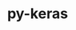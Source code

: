 ---
title: "py-keras"
layout: cache
categories: [package, develop]
meta: {"versions": ["2.14.0", "3.0.4", "3.0.5", "3.1.0"], "compilers": ["apple-clang@=15.0.0", "gcc@=11.4.0"], "oss": ["ubuntu22.04", "ventura"], "platforms": ["darwin", "linux"], "targets": ["aarch64", "x86_64_v3"], "stacks": ["ml-darwin-aarch64-mps", "ml-linux-x86_64-cpu", "ml-linux-x86_64-cuda", "ml-linux-x86_64-rocm", "root"], "num_specs": 39, "num_specs_by_stack": {"ml-linux-x86_64-cpu": 14, "root": 39, "ml-linux-x86_64-cuda": 14, "ml-darwin-aarch64-mps": 4, "ml-linux-x86_64-rocm": 7}}
spec_details: [{"hash": "mr6fo2fjmm55vyhkrmnv2y6enf73um3g", "compiler": "gcc@=11.4.0", "versions": ["2.14.0"], "os": "ubuntu22.04", "platform": "linux", "target": "x86_64_v3", "variants": ["build_system=python_pip"], "stacks": ["ml-linux-x86_64-cpu", "root"], "size": "-", "tarball": "https://binaries.spack.io/develop/build_cache/linux-ubuntu22.04-x86_64_v3/gcc-11.4.0/py-keras-2.14.0/linux-ubuntu22.04-x86_64_v3-gcc-11.4.0-py-keras-2.14.0-mr6fo2fjmm55vyhkrmnv2y6enf73um3g.spack"}, {"hash": "37iwvj4efwvowlc3k3xfjrk5xlkzrvmt", "compiler": "gcc@=11.4.0", "versions": ["3.1.0"], "os": "ubuntu22.04", "platform": "linux", "target": "x86_64_v3", "variants": ["backend=torch", "build_system=python_pip"], "stacks": ["ml-linux-x86_64-cuda", "root"], "size": "-", "tarball": "https://binaries.spack.io/develop/build_cache/linux-ubuntu22.04-x86_64_v3/gcc-11.4.0/py-keras-3.1.0/linux-ubuntu22.04-x86_64_v3-gcc-11.4.0-py-keras-3.1.0-37iwvj4efwvowlc3k3xfjrk5xlkzrvmt.spack"}, {"hash": "j2fillcy5mrt6bqn7wha22nglyl6mew7", "compiler": "gcc@=11.4.0", "versions": ["2.14.0"], "os": "ubuntu22.04", "platform": "linux", "target": "x86_64_v3", "variants": ["build_system=python_pip"], "stacks": ["ml-linux-x86_64-cpu", "root"], "size": "-", "tarball": "https://binaries.spack.io/develop/build_cache/linux-ubuntu22.04-x86_64_v3/gcc-11.4.0/py-keras-2.14.0/linux-ubuntu22.04-x86_64_v3-gcc-11.4.0-py-keras-2.14.0-j2fillcy5mrt6bqn7wha22nglyl6mew7.spack"}, {"hash": "c5xjpzzupht3d7odjowozpiuybpr7fqz", "compiler": "apple-clang@=15.0.0", "versions": ["3.1.0"], "os": "ventura", "platform": "darwin", "target": "aarch64", "variants": ["backend=torch", "build_system=python_pip"], "stacks": ["ml-darwin-aarch64-mps", "root"], "size": "-", "tarball": "https://binaries.spack.io/develop/build_cache/darwin-ventura-aarch64/apple-clang-15.0.0/py-keras-3.1.0/darwin-ventura-aarch64-apple-clang-15.0.0-py-keras-3.1.0-c5xjpzzupht3d7odjowozpiuybpr7fqz.spack"}, {"hash": "zt6rn3n7diwyfgdpg75b2kqstwwls2ck", "compiler": "gcc@=11.4.0", "versions": ["3.1.0"], "os": "ubuntu22.04", "platform": "linux", "target": "x86_64_v3", "variants": ["backend=tensorflow", "build_system=python_pip"], "stacks": ["ml-linux-x86_64-cuda", "root"], "size": "-", "tarball": "https://binaries.spack.io/develop/build_cache/linux-ubuntu22.04-x86_64_v3/gcc-11.4.0/py-keras-3.1.0/linux-ubuntu22.04-x86_64_v3-gcc-11.4.0-py-keras-3.1.0-zt6rn3n7diwyfgdpg75b2kqstwwls2ck.spack"}, {"hash": "jpahd7fharoem66p6uezwvx3pcqxoede", "compiler": "gcc@=11.4.0", "versions": ["3.0.5"], "os": "ubuntu22.04", "platform": "linux", "target": "x86_64_v3", "variants": ["backend=torch", "build_system=python_pip"], "stacks": ["ml-linux-x86_64-rocm", "root"], "size": "-", "tarball": "https://binaries.spack.io/develop/build_cache/linux-ubuntu22.04-x86_64_v3/gcc-11.4.0/py-keras-3.0.5/linux-ubuntu22.04-x86_64_v3-gcc-11.4.0-py-keras-3.0.5-jpahd7fharoem66p6uezwvx3pcqxoede.spack"}, {"hash": "y3ozsn42bpuueyyrhzk3drtlhi57ci2v", "compiler": "gcc@=11.4.0", "versions": ["2.14.0"], "os": "ubuntu22.04", "platform": "linux", "target": "x86_64_v3", "variants": ["build_system=python_pip"], "stacks": ["ml-linux-x86_64-cpu", "root"], "size": "-", "tarball": "https://binaries.spack.io/develop/build_cache/linux-ubuntu22.04-x86_64_v3/gcc-11.4.0/py-keras-2.14.0/linux-ubuntu22.04-x86_64_v3-gcc-11.4.0-py-keras-2.14.0-y3ozsn42bpuueyyrhzk3drtlhi57ci2v.spack"}, {"hash": "cwo475krq3fvwblrr2ysf3blhurmifoz", "compiler": "gcc@=11.4.0", "versions": ["3.0.5"], "os": "ubuntu22.04", "platform": "linux", "target": "x86_64_v3", "variants": ["backend=torch", "build_system=python_pip"], "stacks": ["ml-linux-x86_64-cuda", "root"], "size": "-", "tarball": "https://binaries.spack.io/develop/build_cache/linux-ubuntu22.04-x86_64_v3/gcc-11.4.0/py-keras-3.0.5/linux-ubuntu22.04-x86_64_v3-gcc-11.4.0-py-keras-3.0.5-cwo475krq3fvwblrr2ysf3blhurmifoz.spack"}, {"hash": "o6jj2s42kvg4ilrgh3u6h6kf3me2eddq", "compiler": "gcc@=11.4.0", "versions": ["3.0.5"], "os": "ubuntu22.04", "platform": "linux", "target": "x86_64_v3", "variants": ["backend=torch", "build_system=python_pip"], "stacks": ["ml-linux-x86_64-cpu", "root"], "size": "-", "tarball": "https://binaries.spack.io/develop/build_cache/linux-ubuntu22.04-x86_64_v3/gcc-11.4.0/py-keras-3.0.5/linux-ubuntu22.04-x86_64_v3-gcc-11.4.0-py-keras-3.0.5-o6jj2s42kvg4ilrgh3u6h6kf3me2eddq.spack"}, {"hash": "kmqbbhsfcxtithdtqvvlcojt4r5nvcqb", "compiler": "gcc@=11.4.0", "versions": ["3.1.0"], "os": "ubuntu22.04", "platform": "linux", "target": "x86_64_v3", "variants": ["backend=torch", "build_system=python_pip"], "stacks": ["ml-linux-x86_64-rocm", "root"], "size": "-", "tarball": "https://binaries.spack.io/develop/build_cache/linux-ubuntu22.04-x86_64_v3/gcc-11.4.0/py-keras-3.1.0/linux-ubuntu22.04-x86_64_v3-gcc-11.4.0-py-keras-3.1.0-kmqbbhsfcxtithdtqvvlcojt4r5nvcqb.spack"}, {"hash": "fwsy2wpcotdrae6d6nbzmfdn34gg76gf", "compiler": "gcc@=11.4.0", "versions": ["3.0.4"], "os": "ubuntu22.04", "platform": "linux", "target": "x86_64_v3", "variants": ["backend=jax", "build_system=python_pip"], "stacks": ["ml-linux-x86_64-cuda", "root"], "size": "-", "tarball": "https://binaries.spack.io/develop/build_cache/linux-ubuntu22.04-x86_64_v3/gcc-11.4.0/py-keras-3.0.4/linux-ubuntu22.04-x86_64_v3-gcc-11.4.0-py-keras-3.0.4-fwsy2wpcotdrae6d6nbzmfdn34gg76gf.spack"}, {"hash": "gdxxfqwh5cjhevpmakkwly2pklxzt6hv", "compiler": "gcc@=11.4.0", "versions": ["3.1.0"], "os": "ubuntu22.04", "platform": "linux", "target": "x86_64_v3", "variants": ["backend=tensorflow", "build_system=python_pip"], "stacks": ["ml-linux-x86_64-cpu", "root"], "size": "-", "tarball": "https://binaries.spack.io/develop/build_cache/linux-ubuntu22.04-x86_64_v3/gcc-11.4.0/py-keras-3.1.0/linux-ubuntu22.04-x86_64_v3-gcc-11.4.0-py-keras-3.1.0-gdxxfqwh5cjhevpmakkwly2pklxzt6hv.spack"}, {"hash": "yt2ldjmnrelb3rqqkbcxnaagzsvlveyq", "compiler": "gcc@=11.4.0", "versions": ["3.0.4"], "os": "ubuntu22.04", "platform": "linux", "target": "x86_64_v3", "variants": ["backend=jax", "build_system=python_pip"], "stacks": ["ml-linux-x86_64-cuda", "root"], "size": "-", "tarball": "https://binaries.spack.io/develop/build_cache/linux-ubuntu22.04-x86_64_v3/gcc-11.4.0/py-keras-3.0.4/linux-ubuntu22.04-x86_64_v3-gcc-11.4.0-py-keras-3.0.4-yt2ldjmnrelb3rqqkbcxnaagzsvlveyq.spack"}, {"hash": "snxruntrvfmasr7c6qgwlnjntsdyozby", "compiler": "gcc@=11.4.0", "versions": ["3.0.5"], "os": "ubuntu22.04", "platform": "linux", "target": "x86_64_v3", "variants": ["backend=torch", "build_system=python_pip"], "stacks": ["ml-linux-x86_64-rocm", "root"], "size": "-", "tarball": "https://binaries.spack.io/develop/build_cache/linux-ubuntu22.04-x86_64_v3/gcc-11.4.0/py-keras-3.0.5/linux-ubuntu22.04-x86_64_v3-gcc-11.4.0-py-keras-3.0.5-snxruntrvfmasr7c6qgwlnjntsdyozby.spack"}, {"hash": "jdut2d4m2dqnbcxovfz32dh2gzljbsku", "compiler": "gcc@=11.4.0", "versions": ["3.0.4"], "os": "ubuntu22.04", "platform": "linux", "target": "x86_64_v3", "variants": ["backend=jax", "build_system=python_pip"], "stacks": ["ml-linux-x86_64-rocm", "root"], "size": "-", "tarball": "https://binaries.spack.io/develop/build_cache/linux-ubuntu22.04-x86_64_v3/gcc-11.4.0/py-keras-3.0.4/linux-ubuntu22.04-x86_64_v3-gcc-11.4.0-py-keras-3.0.4-jdut2d4m2dqnbcxovfz32dh2gzljbsku.spack"}, {"hash": "iux7dogh6c3drdrwofuxry7cwdgms5ns", "compiler": "gcc@=11.4.0", "versions": ["3.0.5"], "os": "ubuntu22.04", "platform": "linux", "target": "x86_64_v3", "variants": ["backend=torch", "build_system=python_pip"], "stacks": ["ml-linux-x86_64-cpu", "root"], "size": "-", "tarball": "https://binaries.spack.io/develop/build_cache/linux-ubuntu22.04-x86_64_v3/gcc-11.4.0/py-keras-3.0.5/linux-ubuntu22.04-x86_64_v3-gcc-11.4.0-py-keras-3.0.5-iux7dogh6c3drdrwofuxry7cwdgms5ns.spack"}, {"hash": "4pv3dk2twuory7mupcocavyhdyxgkob7", "compiler": "gcc@=11.4.0", "versions": ["3.0.5"], "os": "ubuntu22.04", "platform": "linux", "target": "x86_64_v3", "variants": ["backend=tensorflow", "build_system=python_pip"], "stacks": ["ml-linux-x86_64-cpu", "root"], "size": "-", "tarball": "https://binaries.spack.io/develop/build_cache/linux-ubuntu22.04-x86_64_v3/gcc-11.4.0/py-keras-3.0.5/linux-ubuntu22.04-x86_64_v3-gcc-11.4.0-py-keras-3.0.5-4pv3dk2twuory7mupcocavyhdyxgkob7.spack"}, {"hash": "ddlttibz2rypflxnf7luliicbyvviwri", "compiler": "gcc@=11.4.0", "versions": ["2.14.0"], "os": "ubuntu22.04", "platform": "linux", "target": "x86_64_v3", "variants": ["build_system=python_pip"], "stacks": ["ml-linux-x86_64-cuda", "root"], "size": "-", "tarball": "https://binaries.spack.io/develop/build_cache/linux-ubuntu22.04-x86_64_v3/gcc-11.4.0/py-keras-2.14.0/linux-ubuntu22.04-x86_64_v3-gcc-11.4.0-py-keras-2.14.0-ddlttibz2rypflxnf7luliicbyvviwri.spack"}, {"hash": "5c2xrnw4wz3vzzw7opplcl73akkenz2f", "compiler": "apple-clang@=15.0.0", "versions": ["3.1.0"], "os": "ventura", "platform": "darwin", "target": "aarch64", "variants": ["backend=torch", "build_system=python_pip"], "stacks": ["ml-darwin-aarch64-mps", "root"], "size": "-", "tarball": "https://binaries.spack.io/develop/build_cache/darwin-ventura-aarch64/apple-clang-15.0.0/py-keras-3.1.0/darwin-ventura-aarch64-apple-clang-15.0.0-py-keras-3.1.0-5c2xrnw4wz3vzzw7opplcl73akkenz2f.spack"}, {"hash": "xpisgfr2bjca2vzi4hmesonqy4mtmvce", "compiler": "gcc@=11.4.0", "versions": ["3.1.0"], "os": "ubuntu22.04", "platform": "linux", "target": "x86_64_v3", "variants": ["backend=torch", "build_system=python_pip"], "stacks": ["ml-linux-x86_64-cpu", "root"], "size": "-", "tarball": "https://binaries.spack.io/develop/build_cache/linux-ubuntu22.04-x86_64_v3/gcc-11.4.0/py-keras-3.1.0/linux-ubuntu22.04-x86_64_v3-gcc-11.4.0-py-keras-3.1.0-xpisgfr2bjca2vzi4hmesonqy4mtmvce.spack"}, {"hash": "omnwm5fycc5p36lsyex4nmopi2m2qgv5", "compiler": "gcc@=11.4.0", "versions": ["2.14.0"], "os": "ubuntu22.04", "platform": "linux", "target": "x86_64_v3", "variants": ["build_system=python_pip"], "stacks": ["ml-linux-x86_64-cuda", "root"], "size": "-", "tarball": "https://binaries.spack.io/develop/build_cache/linux-ubuntu22.04-x86_64_v3/gcc-11.4.0/py-keras-2.14.0/linux-ubuntu22.04-x86_64_v3-gcc-11.4.0-py-keras-2.14.0-omnwm5fycc5p36lsyex4nmopi2m2qgv5.spack"}, {"hash": "c7m5j4wxhzx3xsj453xlofe4mdeduact", "compiler": "gcc@=11.4.0", "versions": ["3.0.4"], "os": "ubuntu22.04", "platform": "linux", "target": "x86_64_v3", "variants": ["backend=jax", "build_system=python_pip"], "stacks": ["ml-linux-x86_64-cpu", "root"], "size": "-", "tarball": "https://binaries.spack.io/develop/build_cache/linux-ubuntu22.04-x86_64_v3/gcc-11.4.0/py-keras-3.0.4/linux-ubuntu22.04-x86_64_v3-gcc-11.4.0-py-keras-3.0.4-c7m5j4wxhzx3xsj453xlofe4mdeduact.spack"}, {"hash": "qvmpitgxqkszokax5xivljkcpoqjuv3o", "compiler": "gcc@=11.4.0", "versions": ["3.0.4"], "os": "ubuntu22.04", "platform": "linux", "target": "x86_64_v3", "variants": ["backend=jax", "build_system=python_pip"], "stacks": ["ml-linux-x86_64-rocm", "root"], "size": "-", "tarball": "https://binaries.spack.io/develop/build_cache/linux-ubuntu22.04-x86_64_v3/gcc-11.4.0/py-keras-3.0.4/linux-ubuntu22.04-x86_64_v3-gcc-11.4.0-py-keras-3.0.4-qvmpitgxqkszokax5xivljkcpoqjuv3o.spack"}, {"hash": "qpccrq6kchrupef7tszevdx5iy4spenw", "compiler": "gcc@=11.4.0", "versions": ["2.14.0"], "os": "ubuntu22.04", "platform": "linux", "target": "x86_64_v3", "variants": ["build_system=python_pip"], "stacks": ["ml-linux-x86_64-cuda", "root"], "size": "-", "tarball": "https://binaries.spack.io/develop/build_cache/linux-ubuntu22.04-x86_64_v3/gcc-11.4.0/py-keras-2.14.0/linux-ubuntu22.04-x86_64_v3-gcc-11.4.0-py-keras-2.14.0-qpccrq6kchrupef7tszevdx5iy4spenw.spack"}, {"hash": "5zvj4bpnurka7lunsghsuvgsbk5rkodi", "compiler": "gcc@=11.4.0", "versions": ["3.0.4"], "os": "ubuntu22.04", "platform": "linux", "target": "x86_64_v3", "variants": ["backend=jax", "build_system=python_pip"], "stacks": ["ml-linux-x86_64-cpu", "root"], "size": "-", "tarball": "https://binaries.spack.io/develop/build_cache/linux-ubuntu22.04-x86_64_v3/gcc-11.4.0/py-keras-3.0.4/linux-ubuntu22.04-x86_64_v3-gcc-11.4.0-py-keras-3.0.4-5zvj4bpnurka7lunsghsuvgsbk5rkodi.spack"}, {"hash": "x3vmd4feanlkctrrzd7ro3htkk7kl6nr", "compiler": "gcc@=11.4.0", "versions": ["3.1.0"], "os": "ubuntu22.04", "platform": "linux", "target": "x86_64_v3", "variants": ["backend=torch", "build_system=python_pip"], "stacks": ["ml-linux-x86_64-cpu", "root"], "size": "-", "tarball": "https://binaries.spack.io/develop/build_cache/linux-ubuntu22.04-x86_64_v3/gcc-11.4.0/py-keras-3.1.0/linux-ubuntu22.04-x86_64_v3-gcc-11.4.0-py-keras-3.1.0-x3vmd4feanlkctrrzd7ro3htkk7kl6nr.spack"}, {"hash": "gwgzwg3ysdvtm5cjolu7zvifw2cmi5cg", "compiler": "gcc@=11.4.0", "versions": ["3.0.4"], "os": "ubuntu22.04", "platform": "linux", "target": "x86_64_v3", "variants": ["backend=jax", "build_system=python_pip"], "stacks": ["ml-linux-x86_64-cpu", "root"], "size": "-", "tarball": "https://binaries.spack.io/develop/build_cache/linux-ubuntu22.04-x86_64_v3/gcc-11.4.0/py-keras-3.0.4/linux-ubuntu22.04-x86_64_v3-gcc-11.4.0-py-keras-3.0.4-gwgzwg3ysdvtm5cjolu7zvifw2cmi5cg.spack"}, {"hash": "zzygsjjwg7h5ov4szg6kucngreq6kbbw", "compiler": "gcc@=11.4.0", "versions": ["3.0.5"], "os": "ubuntu22.04", "platform": "linux", "target": "x86_64_v3", "variants": ["backend=tensorflow", "build_system=python_pip"], "stacks": ["ml-linux-x86_64-cuda", "root"], "size": "-", "tarball": "https://binaries.spack.io/develop/build_cache/linux-ubuntu22.04-x86_64_v3/gcc-11.4.0/py-keras-3.0.5/linux-ubuntu22.04-x86_64_v3-gcc-11.4.0-py-keras-3.0.5-zzygsjjwg7h5ov4szg6kucngreq6kbbw.spack"}, {"hash": "qlv4fptgfc74e5jv5sugdntmuxstpjf7", "compiler": "gcc@=11.4.0", "versions": ["3.1.0"], "os": "ubuntu22.04", "platform": "linux", "target": "x86_64_v3", "variants": ["backend=torch", "build_system=python_pip"], "stacks": ["ml-linux-x86_64-cuda", "root"], "size": "-", "tarball": "https://binaries.spack.io/develop/build_cache/linux-ubuntu22.04-x86_64_v3/gcc-11.4.0/py-keras-3.1.0/linux-ubuntu22.04-x86_64_v3-gcc-11.4.0-py-keras-3.1.0-qlv4fptgfc74e5jv5sugdntmuxstpjf7.spack"}, {"hash": "eisphiraxij4olgem6pbc4nfvgldu5bg", "compiler": "gcc@=11.4.0", "versions": ["3.0.5"], "os": "ubuntu22.04", "platform": "linux", "target": "x86_64_v3", "variants": ["backend=tensorflow", "build_system=python_pip"], "stacks": ["ml-linux-x86_64-cuda", "root"], "size": "-", "tarball": "https://binaries.spack.io/develop/build_cache/linux-ubuntu22.04-x86_64_v3/gcc-11.4.0/py-keras-3.0.5/linux-ubuntu22.04-x86_64_v3-gcc-11.4.0-py-keras-3.0.5-eisphiraxij4olgem6pbc4nfvgldu5bg.spack"}, {"hash": "4s2iyxhvlpgugn44q3ovtr4uen2zi7ob", "compiler": "gcc@=11.4.0", "versions": ["3.0.4"], "os": "ubuntu22.04", "platform": "linux", "target": "x86_64_v3", "variants": ["backend=jax", "build_system=python_pip"], "stacks": ["ml-linux-x86_64-rocm", "root"], "size": "-", "tarball": "https://binaries.spack.io/develop/build_cache/linux-ubuntu22.04-x86_64_v3/gcc-11.4.0/py-keras-3.0.4/linux-ubuntu22.04-x86_64_v3-gcc-11.4.0-py-keras-3.0.4-4s2iyxhvlpgugn44q3ovtr4uen2zi7ob.spack"}, {"hash": "a3tacx24b7oxgaxs7iw6faqrubhi3b3v", "compiler": "gcc@=11.4.0", "versions": ["3.0.4"], "os": "ubuntu22.04", "platform": "linux", "target": "x86_64_v3", "variants": ["backend=jax", "build_system=python_pip"], "stacks": ["ml-linux-x86_64-cuda", "root"], "size": "-", "tarball": "https://binaries.spack.io/develop/build_cache/linux-ubuntu22.04-x86_64_v3/gcc-11.4.0/py-keras-3.0.4/linux-ubuntu22.04-x86_64_v3-gcc-11.4.0-py-keras-3.0.4-a3tacx24b7oxgaxs7iw6faqrubhi3b3v.spack"}, {"hash": "qrupjibwhttffq6kbcfj6o6hqf3ksk2q", "compiler": "apple-clang@=15.0.0", "versions": ["3.0.5"], "os": "ventura", "platform": "darwin", "target": "aarch64", "variants": ["backend=torch", "build_system=python_pip"], "stacks": ["ml-darwin-aarch64-mps", "root"], "size": "-", "tarball": "https://binaries.spack.io/develop/build_cache/darwin-ventura-aarch64/apple-clang-15.0.0/py-keras-3.0.5/darwin-ventura-aarch64-apple-clang-15.0.0-py-keras-3.0.5-qrupjibwhttffq6kbcfj6o6hqf3ksk2q.spack"}, {"hash": "x22pvlklxbjqb7b6phj43jqrsfyzytw5", "compiler": "gcc@=11.4.0", "versions": ["3.0.5"], "os": "ubuntu22.04", "platform": "linux", "target": "x86_64_v3", "variants": ["backend=tensorflow", "build_system=python_pip"], "stacks": ["ml-linux-x86_64-cpu", "root"], "size": "-", "tarball": "https://binaries.spack.io/develop/build_cache/linux-ubuntu22.04-x86_64_v3/gcc-11.4.0/py-keras-3.0.5/linux-ubuntu22.04-x86_64_v3-gcc-11.4.0-py-keras-3.0.5-x22pvlklxbjqb7b6phj43jqrsfyzytw5.spack"}, {"hash": "h2po7rg4ohbo4ep46liwz6n2oy25d2z2", "compiler": "gcc@=11.4.0", "versions": ["3.1.0"], "os": "ubuntu22.04", "platform": "linux", "target": "x86_64_v3", "variants": ["backend=tensorflow", "build_system=python_pip"], "stacks": ["ml-linux-x86_64-cpu", "root"], "size": "-", "tarball": "https://binaries.spack.io/develop/build_cache/linux-ubuntu22.04-x86_64_v3/gcc-11.4.0/py-keras-3.1.0/linux-ubuntu22.04-x86_64_v3-gcc-11.4.0-py-keras-3.1.0-h2po7rg4ohbo4ep46liwz6n2oy25d2z2.spack"}, {"hash": "alxjpq5hlknxh2bmodqdiwergkkkwesj", "compiler": "gcc@=11.4.0", "versions": ["3.1.0"], "os": "ubuntu22.04", "platform": "linux", "target": "x86_64_v3", "variants": ["backend=torch", "build_system=python_pip"], "stacks": ["ml-linux-x86_64-rocm", "root"], "size": "-", "tarball": "https://binaries.spack.io/develop/build_cache/linux-ubuntu22.04-x86_64_v3/gcc-11.4.0/py-keras-3.1.0/linux-ubuntu22.04-x86_64_v3-gcc-11.4.0-py-keras-3.1.0-alxjpq5hlknxh2bmodqdiwergkkkwesj.spack"}, {"hash": "2zth2kel6zdssipfvfezdq7dv2gvbh7a", "compiler": "apple-clang@=15.0.0", "versions": ["3.0.5"], "os": "ventura", "platform": "darwin", "target": "aarch64", "variants": ["backend=torch", "build_system=python_pip"], "stacks": ["ml-darwin-aarch64-mps", "root"], "size": "-", "tarball": "https://binaries.spack.io/develop/build_cache/darwin-ventura-aarch64/apple-clang-15.0.0/py-keras-3.0.5/darwin-ventura-aarch64-apple-clang-15.0.0-py-keras-3.0.5-2zth2kel6zdssipfvfezdq7dv2gvbh7a.spack"}, {"hash": "2edb2o6ngrac7onkasm3mi3kcgxezjen", "compiler": "gcc@=11.4.0", "versions": ["3.1.0"], "os": "ubuntu22.04", "platform": "linux", "target": "x86_64_v3", "variants": ["backend=tensorflow", "build_system=python_pip"], "stacks": ["ml-linux-x86_64-cuda", "root"], "size": "-", "tarball": "https://binaries.spack.io/develop/build_cache/linux-ubuntu22.04-x86_64_v3/gcc-11.4.0/py-keras-3.1.0/linux-ubuntu22.04-x86_64_v3-gcc-11.4.0-py-keras-3.1.0-2edb2o6ngrac7onkasm3mi3kcgxezjen.spack"}, {"hash": "y47bypxzvasqzk4qja7vlwihy25gz6eq", "compiler": "gcc@=11.4.0", "versions": ["3.0.5"], "os": "ubuntu22.04", "platform": "linux", "target": "x86_64_v3", "variants": ["backend=torch", "build_system=python_pip"], "stacks": ["ml-linux-x86_64-cuda", "root"], "size": "-", "tarball": "https://binaries.spack.io/develop/build_cache/linux-ubuntu22.04-x86_64_v3/gcc-11.4.0/py-keras-3.0.5/linux-ubuntu22.04-x86_64_v3-gcc-11.4.0-py-keras-3.0.5-y47bypxzvasqzk4qja7vlwihy25gz6eq.spack"}]
---